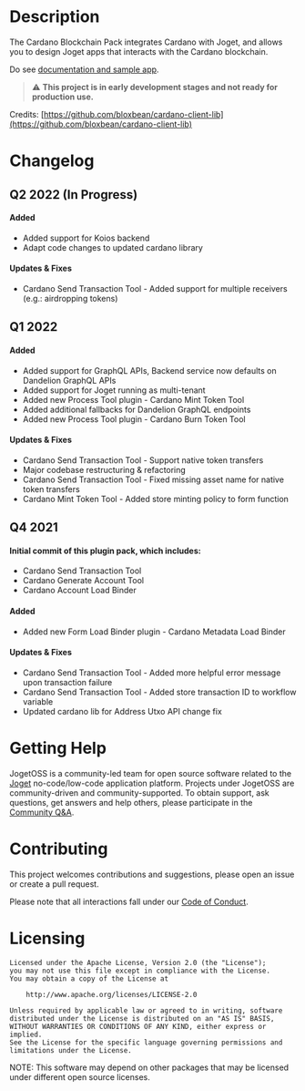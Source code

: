 # Description

The Cardano Blockchain Pack integrates Cardano with Joget, and allows you to design Joget apps that interacts with the Cardano blockchain.

Do see [documentation and sample app](https://dev.joget.org/community/display/marketplace/Cardano+Blockchain+Pack).

> :warning: **This project is in early development stages and not ready for production use.**

Credits: [https://github.com/bloxbean/cardano-client-lib](https://github.com/bloxbean/cardano-client-lib)

# Changelog

## Q2 2022 (In Progress)
#### Added
- Added support for Koios backend
- Adapt code changes to updated cardano library

#### Updates & Fixes
- Cardano Send Transaction Tool - Added support for multiple receivers (e.g.: airdropping tokens)

## Q1 2022
#### Added
- Added support for GraphQL APIs, Backend service now defaults on Dandelion GraphQL APIs
- Added support for Joget running as multi-tenant
- Added new Process Tool plugin - Cardano Mint Token Tool
- Added additional fallbacks for Dandelion GraphQL endpoints
- Added new Process Tool plugin - Cardano Burn Token Tool

#### Updates & Fixes
- Cardano Send Transaction Tool - Support native token transfers
- Major codebase restructuring & refactoring
- Cardano Send Transaction Tool - Fixed missing asset name for native token transfers
- Cardano Mint Token Tool - Added store minting policy to form function

## Q4 2021
#### Initial commit of this plugin pack, which includes:
- Cardano Send Transaction Tool
- Cardano Generate Account Tool
- Cardano Account Load Binder

#### Added
- Added new Form Load Binder plugin - Cardano Metadata Load Binder

#### Updates & Fixes
- Cardano Send Transaction Tool - Added more helpful error message upon transaction failure
- Cardano Send Transaction Tool - Added store transaction ID to workflow variable
- Updated cardano lib for Address Utxo API change fix

# Getting Help

JogetOSS is a community-led team for open source software related to the [Joget](https://www.joget.org) no-code/low-code application platform.
Projects under JogetOSS are community-driven and community-supported.
To obtain support, ask questions, get answers and help others, please participate in the [Community Q&A](https://answers.joget.org/).

# Contributing

This project welcomes contributions and suggestions, please open an issue or create a pull request.

Please note that all interactions fall under our [Code of Conduct](https://github.com/jogetoss/repo-template/blob/main/CODE_OF_CONDUCT.md).

# Licensing

    Licensed under the Apache License, Version 2.0 (the "License");
    you may not use this file except in compliance with the License.
    You may obtain a copy of the License at

        http://www.apache.org/licenses/LICENSE-2.0

    Unless required by applicable law or agreed to in writing, software
    distributed under the License is distributed on an "AS IS" BASIS,
    WITHOUT WARRANTIES OR CONDITIONS OF ANY KIND, either express or implied.
    See the License for the specific language governing permissions and
    limitations under the License.

NOTE: This software may depend on other packages that may be licensed under different open source licenses.
